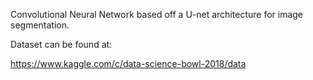 Convolutional Neural Network based off a U-net architecture for image segmentation. 

Dataset can be found at: 

https://www.kaggle.com/c/data-science-bowl-2018/data


